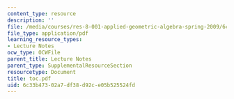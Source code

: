 ```yaml
---
content_type: resource
description: ''
file: /media/courses/res-8-001-applied-geometric-algebra-spring-2009/6c33b47302a7df38d92ce05b525524fd_toc.pdf
file_type: application/pdf
learning_resource_types:
- Lecture Notes
ocw_type: OCWFile
parent_title: Lecture Notes
parent_type: SupplementalResourceSection
resourcetype: Document
title: toc.pdf
uid: 6c33b473-02a7-df38-d92c-e05b525524fd
---
```

